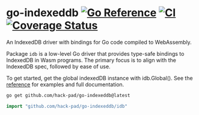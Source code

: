 # go-indexeddb    [![Go Reference](https://pkg.go.dev/badge/github.com/hack-pad/go-indexeddb/idb.svg)][reference] [![CI](https://github.com/hack-pad/go-indexeddb/actions/workflows/ci.yml/badge.svg)](https://github.com/hack-pad/go-indexeddb/actions/workflows/ci.yml) [![Coverage Status](https://coveralls.io/repos/github/hack-pad/go-indexeddb/badge.svg?branch=main)](https://coveralls.io/github/hack-pad/go-indexeddb?branch=main)

An IndexedDB driver with bindings for Go code compiled to WebAssembly.

Package `idb` is a low-level Go driver that provides type-safe bindings to IndexedDB in Wasm programs.
The primary focus is to align with the IndexedDB spec, followed by ease of use.

To get started, get the global indexedDB instance with idb.Global(). See the [reference][] for examples and full documentation.

```bash
go get github.com/hack-pad/go-indexeddb@latest
```
```go
import "github.com/hack-pad/go-indexeddb/idb"
```

[reference]: https://pkg.go.dev/github.com/hack-pad/go-indexeddb/idb
